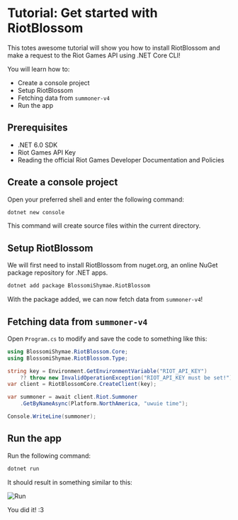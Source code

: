 # Tutorial: Get started with RiotBlossom

This totes awesome tutorial will show you how to install RiotBlossom and make 
a request to the Riot Games API using .NET Core CLI!

You will learn how to:
- Create a console project
- Setup RiotBlossom
- Fetching data from `summoner-v4`
- Run the app

## Prerequisites

- .NET 6.0 SDK
- Riot Games API Key
- Reading the official Riot Games Developer Documentation and Policies

## Create a console project

Open your preferred shell and enter the following command:

```bash
dotnet new console
```

This command will create source files within the current directory.

## Setup RiotBlossom

We will first need to install RiotBlossom from nuget.org, an online NuGet package 
repository for .NET apps.

```bash
dotnet add package BlossomiShymae.RiotBlossom
```

With the package added, we can now fetch data from `summoner-v4`!

## Fetching data from `summoner-v4`

Open `Program.cs` to modify and save the code to something like this:

```csharp
using BlossomiShymae.RiotBlossom.Core;
using BlossomiShymae.RiotBlossom.Type;

string key = Environment.GetEnvironmentVariable("RIOT_API_KEY")
    ?? throw new InvalidOperationException("RIOT_API_KEY must be set!");
var client = RiotBlossomCore.CreateClient(key);

var summoner = await client.Riot.Summoner
    .GetByNameAsync(Platform.NorthAmerica, "uwuie time");

Console.WriteLine(summoner);
```

## Run the app

Run the following command:

```bash
dotnet run
```

It should result in something similar to this:

![Run](/img/get-started-run.png)

You did it! :3